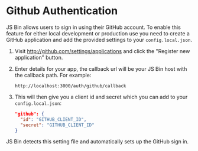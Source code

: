 Github Authentication
=====================

JS Bin allows users to sign in using their GitHub account. To enable this
feature for either local development or production use you need to create a
GitHub application and add the provided settings to your `config.local.json`.

1. Visit http://github.com/settings/applications and click the "Register new
   application" button.

2. Enter details for your app, the callback url will be your JS Bin host with
   the callback path. For example:

   ```
   http://localhost:3000/auth/github/callback
   ```

3. This will then give you a client id and secret which you can add to your
   `config.local.json`:

   ``` json
   "github": {
     "id": "GITHUB_CLIENT_ID",
     "secret": "GITHUB_CLIENT_ID"
   }
   ```

JS Bin detects this setting file and automatically sets up the GitHub sign in.
